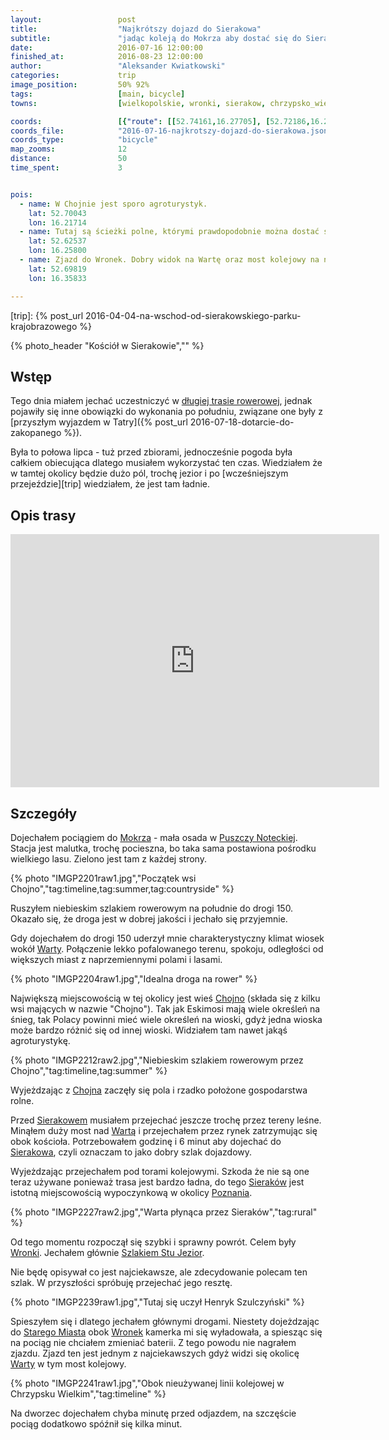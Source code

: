 ```yaml
---
layout:                 post
title:                  "Najkrótszy dojazd do Sierakowa"
subtitle:               "jadąc koleją do Mokrza aby dostać się do Sierakowa wystarczy tylko 20.4km"
date:                   2016-07-16 12:00:00
finished_at:            2016-08-23 12:00:00
author:                 "Aleksander Kwiatkowski"
categories:             trip
image_position:         50% 92%
tags:                   [main, bicycle]
towns:                  [wielkopolskie, wronki, sierakow, chrzypsko_wielkie]

coords:                 [{"route": [[52.74161,16.27705], [52.72186,16.28426], [52.71603,16.25602], [52.71187,16.24770], [52.71068,16.23594], [52.69877,16.21156], [52.69018,16.19792], [52.68425,16.13766], [52.68316,16.12067], [52.67629,16.10299], [52.66484,16.09827], [52.65797,16.08230], [52.65104,16.08067], [52.64672,16.08522], [52.65552,16.11157], [52.65365,16.11320], [52.63985,16.17809], [52.63084,16.21749], [52.62693,16.21920], [52.63136,16.25508], [52.62568,16.25791], [52.64412,16.29319], [52.66578,16.30898], [52.67161,16.30246], [52.69122,16.33319], [52.69721,16.35730], [52.71016,16.37378], [52.70522,16.38520]], "type": "bicycle"}]
coords_file:            "2016-07-16-najkrotszy-dojazd-do-sierakowa.json"
coords_type:            "bicycle"
map_zooms:              12
distance:               50
time_spent:             3


pois:
  - name: W Chojnie jest sporo agroturystyk.
    lat: 52.70043
    lon: 16.21714
  - name: Tutaj są ścieżki polne, którymi prawdopodobnie można dostać się do jeziora.
    lat: 52.62537
    lon: 16.25800
  - name: Zjazd do Wronek. Dobry widok na Wartę oraz most kolejowy na niej.
    lat: 52.69819
    lon: 16.35833

---
```


[event]: https://www.facebook.com/events/1022297097848300/
[trip]: {% post_url 2016-04-04-na-wschod-od-sierakowskiego-parku-krajobrazowego %}

[wiki-mokrz]: https://pl.wikipedia.org/wiki/Mokrz
[wiki-puszcza-notecka]: https://pl.wikipedia.org/wiki/Puszcza_Notecka
[wiki-chojno]: https://pl.wikipedia.org/wiki/Chojno-Wie%C5%9B
[wiki-sierakow]: https://pl.wikipedia.org/wiki/Sierak%C3%B3w
[wiki-warta]: https://pl.wikipedia.org/wiki/Warta
[wiki-poznan]: https://pl.wikipedia.org/wiki/Pozna%C5%84
[wiki-wronki]: https://pl.wikipedia.org/wiki/Wronki
[wiki-szlak-stu]: https://pl.wikipedia.org/wiki/Szlak_Stu_Jezior
[wiki-stare-miasto]: https://pl.wikipedia.org/wiki/Stare_Miasto_(powiat_szamotulski)

{% photo_header "Kościół w Sierakowie","" %}

Wstęp
-----

Tego dnia miałem jechać uczestniczyć w [długiej trasie rowerowej][event], jednak
pojawiły się inne obowiązki do wykonania po południu, związane one były z [przyszłym wyjazdem
w Tatry]({% post_url 2016-07-18-dotarcie-do-zakopanego %}).

Była to połowa lipca - tuż przed zbiorami, jednocześnie pogoda była całkiem obiecująca
dlatego musiałem wykorzystać ten czas. Wiedziałem że w tamtej okolicy będzie dużo pól, trochę
jezior i po [wcześniejszym przejeździe][trip] wiedziałem, że jest tam ładnie.

Opis trasy
----------

<iframe height='405' width='590' frameborder='0' allowtransparency='true' scrolling='no' src='https://www.strava.com/activities/642594997/embed/a0fbdac8d6b0b2045eaf87a11bc91c89566d656e'></iframe>

Szczegóły
---------

Dojechałem pociągiem do [Mokrza][wiki-mokrz] - mała osada w
[Puszczy Noteckiej][wiki-puszcza-notecka]. Stacja jest malutka, trochę pocieszna,
bo taka sama postawiona pośrodku wielkiego lasu. Zielono jest tam z każdej strony.

{% photo "IMGP2201raw1.jpg","Początek wsi Chojno","tag:timeline,tag:summer,tag:countryside" %}

Ruszyłem niebieskim szlakiem rowerowym na południe do drogi 150. Okazało się, że
droga jest w dobrej jakości i jechało się przyjemnie.

Gdy dojechałem do drogi 150 uderzył mnie charakterystyczny klimat wiosek wokół
[Warty][wiki-warta]. Połączenie lekko pofalowanego terenu, spokoju, odległości od
większych miast z naprzemiennymi polami i lasami.

{% photo "IMGP2204raw1.jpg","Idealna droga na rower" %}

Największą miejscowością w tej okolicy jest wieś [Chojno][wiki-chojno] (składa się
z kilku wsi mających w nazwie "Chojno"). Tak jak
Eskimosi mają wiele określeń na śnieg, tak Polacy powinni mieć wiele określeń
na wioski, gdyż jedna wioska może bardzo różnić się od innej wioski.
Widziałem tam nawet jakąś agroturystykę.

{% photo "IMGP2212raw2.jpg","Niebieskim szlakiem rowerowym przez Chojno","tag:timeline,tag:summer" %}

Wyjeżdzając z [Chojna][wiki-chojno] zaczęły się pola i rzadko położone
gospodarstwa rolne.

Przed [Sierakowem][wiki-sierakow] musiałem przejechać jeszcze trochę przez
tereny leśne. Minąłem duży most nad [Wartą][wiki-warta] i przejechałem przez
rynek zatrzymując się obok kościoła. Potrzebowałem godzinę i 6 minut aby
dojechać do [Sierakowa][wiki-sierakow], czyli oznaczam to jako dobry szlak dojazdowy.

Wyjeżdzając przejechałem pod torami kolejowymi. Szkoda że nie są one teraz
używane ponieważ trasa jest bardzo ładna, do tego [Sieraków][wiki-sierakow] jest
istotną miejscowością wypoczynkową w okolicy [Poznania][wiki-poznan].

{% photo "IMGP2227raw2.jpg","Warta płynąca przez Sieraków","tag:rural" %}

Od tego momentu rozpoczął się szybki i sprawny powrót. Celem były [Wronki][wiki-wronki].
Jechałem głównie [Szlakiem Stu Jezior][wiki-szlak-stu].

Nie będę opisywał co jest najciekawsze, ale zdecydowanie polecam ten szlak.
W przyszłości spróbuję przejechać jego resztę.

{% photo "IMGP2239raw1.jpg","Tutaj się uczył Henryk Szulczyński" %}

Spieszyłem się i dlatego jechałem głównymi drogami. Niestety dojeżdzając do
[Starego Miasta][wiki-stare-miasto] obok [Wronek][wiki-wronki] kamerka mi się
wyładowała, a spiesząc się na pociąg nie chciałem zmieniać baterii. Z tego
powodu nie nagrałem zjazdu. Zjazd ten jest jednym z najciekawszych gdyż
widzi się okolicę [Warty][wiki-warta] w tym most kolejowy.

{% photo "IMGP2241raw1.jpg","Obok nieużywanej linii kolejowej w Chrzypsku Wielkim","tag:timeline" %}

Na dworzec dojechałem chyba minutę przed odjazdem, na szczęście pociąg
dodatkowo spóźnił się kilka minut.
